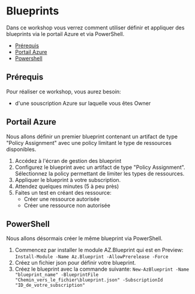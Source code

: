 # Blueprints

Dans ce workshop vous verrez comment utiliser définir et appliquer des blueprints via le portail Azure et via PowerShell. 

- [Prérequis](#prérequis)
- [Portail Azure](#portail-azure)
- [Powershell](#powershell)

## Prérequis

Pour réaliser ce workshop, vous aurez besoin:
- d'une souscription Azure sur laquelle vous êtes Owner

## Portail Azure

Nous allons définir un premier blueprint contenant un artifact de type "Policy Assignment" avec une policy limitant le type de ressources disponibles.

1. Accédez à l'écran de gestion des blueprint
2. Configurez le blueprint avec un artifact de type "Policy Assignment". Sélectionnez la policy permettant de limiter les types de ressources.
3. Appliquer le blueprint à votre subscription.
4. Attendez quelques minutes (5 à peu près)
5. Faites un test en créant des ressource:
    - Créer une ressource autorisée
    - Créer une ressource non autorisée

## PowerShell

Nous allons désormais créer le même blueprint via PowerShell.

1. Commencez par installer le module AZ.Blueprint qui est en Preview: `Install-Module -Name Az.Blueprint -AllowPrerelease -Force`
2. Créez un fichier json pour définir votre blueprint.
3. Créez le blueprint avec la commande suivante: `New-AzBlueprint -Name "blueprint_name" -BlueprintFile "Chemin_vers_le_fichier\blueprint.json" -SubscriptionId "ID_de_votre_subscription"`